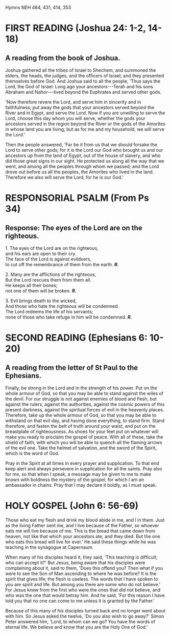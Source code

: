 Hymns NEH 484, 431, 414, 353

# FIRST READING (Joshua 24: 1-2, 14-18)

## A reading from the book of Joshua.

Joshua gathered all the tribes of Israel to Shechem, and summoned the
elders, the heads, the judges, and the officers of Israel; and they
presented themselves before God. And Joshua said to all the people,
'Thus says the Lord, the God of Israel: Long ago your ancestors---Terah
and his sons Abraham and Nahor---lived beyond the Euphrates and served
other gods.

'Now therefore revere the Lord, and serve him in sincerity and in
faithfulness; put away the gods that your ancestors served beyond the
River and in Egypt, and serve the Lord. Now if you are unwilling to
serve the Lord, choose this day whom you will serve, whether the gods
your ancestors served in the region beyond the River or the gods of the
Amorites in whose land you are living; but as for me and my household,
we will serve the Lord.'

Then the people answered, 'Far be it from us that we should forsake
the Lord to serve other gods; for it is the Lord our God who brought us
and our ancestors up from the land of Egypt, out of the house of
slavery, and who did those great signs in our sight. He protected us
along all the way that we went, and among all the peoples through whom
we passed; and the Lord drove out before us all the peoples, the
Amorites who lived in the land. Therefore we also will serve the Lord,
for he is our God.'

# RESPONSORIAL PSALM (From Ps 34)

## Response: The eyes of the Lord are on the righteous.

1\. The eyes of the Lord are on the righteous,\
and his ears are open to their cry.\
The face of the Lord is against evildoers,\
to cut off the remembrance of them from the earth. ***R.***

2\. Many are the afflictions of the righteous,\
But the Lord rescues them from them all.\
He keeps all their bones;\
not one of them will be broken. ***R.***

3\. Evil brings death to the wicked,\
And those who hate the righteous will be condemned.\
The Lord redeems the life of his servants;\
none of those who take refuge in him will be condemned. ***R.***

# SECOND READING (Ephesians 6: 10-20)

## A reading from the letter of St Paul to the Ephesians.

Finally, be strong in the Lord and in the strength of his power. Put on
the whole armour of God, so that you may be able to stand against the
wiles of the devil. For our struggle is not against enemies of blood and
flesh, but against the rulers, against the authorities, against the
cosmic powers of this present darkness, against the spiritual forces of
evil in the heavenly places. Therefore, take up the whole armour of God,
so that you may be able to withstand on that evil day, and having done
everything, to stand firm. Stand therefore, and fasten the belt of truth
around your waist, and put on the breastplate of righteousness. As shoes
for your feet put on whatever will make you ready to proclaim the gospel
of peace. With all of these, take the shield of faith, with which you
will be able to quench all the flaming arrows of the evil one. Take the
helmet of salvation, and the sword of the Spirit, which is the word of
God.

Pray in the Spirit at all times in every prayer and supplication. To
that end keep alert and always persevere in supplication for all the
saints. Pray also for me, so that when I speak, a message may be given
to me to make known with boldness the mystery of the gospel, for which I
am an ambassador in chains. Pray that I may declare it boldly, as I must
speak.

# HOLY GOSPEL (John 6: 56-69)

Those who eat my flesh and drink my blood abide in me, and I in
them. Just as the living Father sent me, and I live because of the
Father, so whoever eats me will live because of me. This is the bread
that came down from heaven, not like that which your ancestors ate, and
they died. But the one who eats this bread will live for ever.' He said
these things while he was teaching in the synagogue at Capernaum.

When many of his disciples heard it, they said, 'This teaching is
difficult; who can accept it?' But Jesus, being aware that his disciples
were complaining about it, said to them, 'Does this offend you? Then
what if you were to see the Son of Man ascending to where he was
before? It is the spirit that gives life; the flesh is useless. The
words that I have spoken to you are spirit and life. But among you there
are some who do not believe.' For Jesus knew from the first who were the
ones that did not believe, and who was the one that would betray
him. And he said, 'For this reason I have told you that no one can come
to me unless it is granted by the Father.'

Because of this many of his disciples turned back and no longer went
about with him. So Jesus asked the twelve, 'Do you also wish to go
away?' Simon Peter answered him, 'Lord, to whom can we go? You have the
words of eternal life. We believe and know that you are the Holy One of
God.'

